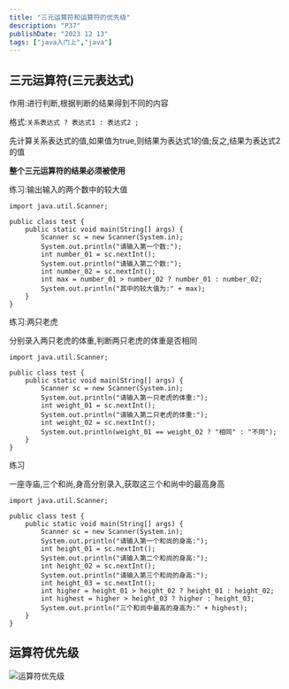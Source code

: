 ```yaml
---
title: "三元运算符和运算符的优先级"
description: "P37"
publishDate: "2023 12 13"
tags: ["java入门上","java"]
---
```


## 三元运算符(三元表达式)

作用:进行判断,根据判断的结果得到不同的内容

格式:`关系表达式 ? 表达式1 : 表达式2 ;`

先计算关系表达式的值,如果值为true,则结果为表达式1的值;反之,结果为表达式2的值

**整个三元运算符的结果必须被使用**

练习:输出输入的两个数中的较大值

```
import java.util.Scanner;

public class test {
    public static void main(String[] args) {
        Scanner sc = new Scanner(System.in);
        System.out.println("请输入第一个数:");
        int number_01 = sc.nextInt();
        System.out.println("请输入第二个数:");
        int number_02 = sc.nextInt();
        int max = number_01 > number_02 ? number_01 : number_02;
        System.out.println("其中的较大值为:" + max);
    }
}
```

练习:两只老虎

分别录入两只老虎的体重,判断两只老虎的体重是否相同

```
import java.util.Scanner;

public class test {
    public static void main(String[] args) {
        Scanner sc = new Scanner(System.in);
        System.out.println("请输入第一只老虎的体重:");
        int weight_01 = sc.nextInt();
        System.out.println("请输入第二只老虎的体重:");
        int weight_02 = sc.nextInt();
        System.out.println(weight_01 == weight_02 ? "相同" : "不同");
    }
}
```

练习

一座寺庙,三个和尚,身高分别录入,获取这三个和尚中的最高身高

```
import java.util.Scanner;

public class test {
    public static void main(String[] args) {
        Scanner sc = new Scanner(System.in);
        System.out.println("请输入第一个和尚的身高:");
        int height_01 = sc.nextInt();
        System.out.println("请输入第二个和尚的身高:");
        int height_02 = sc.nextInt();
        System.out.println("请输入第三个和尚的身高:");
        int height_03 = sc.nextInt();
        int higher = height_01 > height_02 ? height_01 : height_02;
        int highest = higher > height_03 ? higher : height_03;
        System.out.println("三个和尚中最高的身高为:" + highest);
    }
}
```

## 运算符优先级

![运算符优先级](https://image-resources.vercel.app/photos/thumbnail/%E8%BF%90%E7%AE%97%E7%AC%A6%E4%BC%98%E5%85%88%E7%BA%A7-ccf4df.jpg)